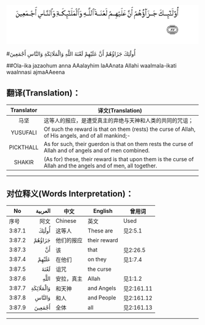![003:087](images/003_087.gif)

#أُولَٰئِكَ جَزَاؤُهُمْ أَنَّ عَلَيْهِمْ لَعْنَةَ اللَّهِ وَالْمَلَائِكَةِ وَالنَّاسِ أَجْمَعِينَ 

##Ola-ika jazaohum anna AAalayhim laAAnata Allahi waalmala-ikati waalnnasi ajmaAAeena 

## 翻译(Translation)：

| Translator | 译文(Translation)                                            |
| :--------: | ------------------------------------------------------------ |
|    马坚    | 这等人的报应，是遭受真主的弃绝与天神和人类的共同的咒诅；     |
|  YUSUFALI  | Of such the reward is that on them (rests) the curse of Allah, of His angels, and of all mankind;- |
| PICKTHALL  | As for such, their guerdon is that on them rests the curse of Allah and of angels and of men combined. |
|   SHAKIR   | (As for) these, their reward is that upon them is the curse of Allah and the angels and of men, all together. |

---

## 对位释义(Words Interpretation)：

| No   | العربية | 中文    | English | 曾用词 |
| ---- | ------: | ------- | ------- | ------ |
| 序号 |    阿文 | Chinese | 英文    | Used   |
| 3:87.1 | أُولَٰئِكَ     | 这等人     | These are    | 见2:5.1    |
| 3:87.2 | جَزَاؤُهُمْ    | 他们的报应 | their reward |            |
| 3:87.3 | أَنَّ        | 该         | that         | 见2:26.5   |
| 3:87.4 | عَلَيْهِمْ     | 在他们     | on they      | 见1:7.4    |
| 3:87.5 | لَعْنَةَ      | 诅咒       | the curse    |            |
| 3:87.6 | اللَّهِ      | 安拉，真主 | Allah        | 见1:1.2    |
| 3:87.7 | وَالْمَلَائِكَةِ | 和天神     | and Angels   | 见2:161.11 |
| 3:87.8 | وَالنَّاسِ    | 和人       | and People   | 见2:161.12 |
| 3:87.9 | أَجْمَعِينَ    | 全体       | all          | 见2:161.13 |

---
